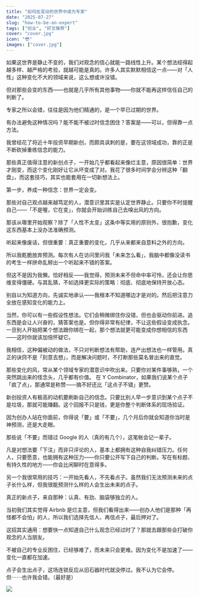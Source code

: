 ```yaml
---
title: "如何在变动的世界中成为专家"
date: "2025-07-27"
slug: "how-to-be-an-expert"
tags: ["创业", "好文推荐"]
cover: "cover.jpg"
icon: "😎"
images: ["cover.jpg"]
---
```

如果这世界是静止不变的，我们对观念的信心就能一路线性上升。某个想法经得起越多样、越严格的考验，就越可能是真的。许多人其实默默相信这一点——对「人性」这种变化不大的领域来说，这么想或许没错。



但对那些会变的东西——也就是几乎所有其他事物——你就不能再这样信任自己的判断了。



专家之所以会错，往往是因为他们精通的，是一个早已过期的世界。



有办法避免这种情况吗？能不能不被过时信念困住？答案是——可以，但得靠一点方法。



我曾经花了将近十年投资早期新创，而颇具讽刺的是，要在这领域成功，靠的正是不断砍掉重练信念的能力。



那些真正值得注意的新创点子，一开始几乎都看起来像烂主意，原因很简单：世界才刚变，而这个变化刚好让它从坏变成了对。我花了很多时间学会分辨这种「翻盘」，而这套技巧，其实也能套用在一切新想法上。



第一步，养成一种信念：世界一定会变。



那些对自己观点越来越笃定的人，潜意识里其实是认定世界静止。只要你不时提醒自己——「不是喔，它在变」，你就会开始训练自己去嗅出风的方向。



那该从哪里开始观察？除了「人性不太变」这条中等实用的原则外，很抱歉，变化这东西基本上没办法准确预测。



听起来像废话，但很重要：真正重要的变化，几乎从来都来自意料之外的方向。



所以我乾脆放弃预测。每次有人在访问里问我「未来怎么看」，我脑中都像没读书的考生一样拼命乱掰出一个听起来不错的答案。



但这不是因为我懒。恰好相反——我觉得，预测未来不但命中率可怜，还会让你思维变得僵硬。与其乱猜，不如选择更实际的策略：彻底、彻底地保持开放心态。



别自以为知道方向，先诚实地承认——我根本不知道哪边才是对的。然后把注意力全放在感知变化的能力上。



当然，你可以有一些假设性想法。它们会稍微绑住你没错，但也会驱动你前进。追东西是会让人兴奋的，猜答案也是。但你得非常有纪律，不让这些假设变成执念。
一旦别人开始把某个想法跟你绑在一起，那个想法就更可能变成你想相信的东西——这时你就该加倍怀疑它。



我相信，这种偏被动的做法，不只对判断想法有帮助，连产出想法也一样管用。真正的诀窍不是「刻意去想」，而是解决问题时，不打断那些莫名冒出来的直觉。



那些变化的风，常从某个领域专家的潜意识中吹出来。只要你对某件事够熟，一个突然跳出来的怪念头，几乎都有价值。
在 Y Combinator，如果我们说某个点子「疯了点」，那通常是称赞——搞不好还比「这点子不错」更赞。



新创投资人有极高的动机要刷新自己的信念。只要比别人早一步意识到某个点子不是垃圾，那就可能赚翻。这个回报不只是钱，更是你整个判断体系的现场验证。



因为创办人站在你面前，你得说「要」或「不要」，几个月后你就会知道你当时是神预测，还是大走眼。



那些说「不要」而错过 Google 的人（真的有几个），这笔帐会记一辈子。



凡是对想法要「下注」而非只评论的人，基本上都拥有这种自我纠错压力。任何人，只要愿意，也能拥有这种压力——你只要公开写下自己的判断。写在有标题、有持久性的地方——你会比闲聊时在意得多。



另一个我很常用的技巧：一开始先看人，不先看点子。虽然我们无法预测未来的点子长什么样，但我很能预测什么样的人会生出未来的点子。



真正的新点子，来自那种：认真、有劲、脑袋够独立的人。



当初我们其实觉得 Airbnb 是烂主意，但我们看得出来——创办人他们是那种「再怪都不会怕」的人，所以我们选择先信人、再信点子，最后押对了。



这招其实通用：想要快一点知道自己什么观念已经过时了？那就去跟那些会打破你观念的人当朋友。



不被自己的专业反困住，已经够难了，而未来只会更难。因为变化不是加速了——变化一直都在加速。



点子会生出点子，这场连锁反应从旧石器时代就没停过。我不认为它会停。
但⋯⋯也许我会错。（最好是）




![](https://prod-files-secure.s3.us-west-2.amazonaws.com/112d0858-5090-4d34-a606-b75eb8d65fd2/46476355-9cf3-4e99-9b7a-3531bc426380/1000202064.png?X-Amz-Algorithm=AWS4-HMAC-SHA256&X-Amz-Content-Sha256=UNSIGNED-PAYLOAD&X-Amz-Credential=ASIAZI2LB4662YTLYRAG%2F20250902%2Fus-west-2%2Fs3%2Faws4_request&X-Amz-Date=20250902T153414Z&X-Amz-Expires=3600&X-Amz-Security-Token=IQoJb3JpZ2luX2VjEMj%2F%2F%2F%2F%2F%2F%2F%2F%2F%2FwEaCXVzLXdlc3QtMiJHMEUCIQD8pt9j46oEN3LR5swda0g3SKIbJ5VIAejPGS9KCvwwawIgT6gfNNn4Bvb8J8%2BsT5XcI5lHCF6XtbIwtUR6BaU7I1Qq%2FwMIMRAAGgw2Mzc0MjMxODM4MDUiDMbLKlX0E34GgyEYlircA79Uv6YIpR1YqdNzppvwNhV9Sjzusi7nYv9%2B0n2WojA45SbSAu7P%2B3LInpljB%2BgCbWOQRT8XHdr7tH4SKlh1dFsHnJSKqaanbyNBkZPvWSRae5KblxTbraZVBu6gXTuWYdsTEoM56vKo7WtvVTdDBzfA%2Baay8ZrEkbOkRDqdyfq3798uprYzIRQakoUJW%2BUle8qFULbuHivIzD5hmC7yIEtQ1%2F3zIqxthmxaqpC8T38OJHOK1ys3w%2Bklwy0EyspReQ6eiK1pBayrteLLnZ3nBBBaPp5jBg4P%2BBBUIRyEit8NGtw84Z%2BwwgIaSv32sT6vmLF5iWAm%2FzsyzCpf4rLNC4VN2%2FzuYN0TEsd0RiThJmPnt%2FHYzBuD6iJyN2SYcLQrJOCYDOzxcwZXdbrmZiLZM7KzlBYog9siOLrcpXdptfMpHmHHHuVAEH9LqU1qdnV41HvpEzGoCB16R7onjMbgbRnkry%2FzOZ7IXSOfCa1KUT1eRvlpxl9hPygbTrnaQB0qDd42OjCmPmQ2u2E7w5U0nJN%2BDReYPDAzTQUOBA9CgvjS35w1Oh%2FhbGfx3i0OWRXLnqvLAuK6kxIGETrGNgs3v%2FnGHGkC3CtscDC1egdotvr0kCv0tZirxh%2FpaGsgMJia3MUGOqUBSBtK1BH0mXLbGd%2Be24U6DdYBCwUire0Uq%2F9vl2U%2FG5cjiJkKtNklG9dTCPDAqHtf09vfRtYtHqupc1hBjwWOwzkKDBo78dyQWi%2FyNRZfugY7X3YSBryrIiEkuIWtaAhJIsCiFrCXZBzXVCHfn%2BaPgy7cDTzwroFgTQ7oJN7PprHuK6UDj7tpJCum9K4J0VuscaUSsBtvThr8XWbaOthS%2Bb1eX5S3&X-Amz-Signature=642a7dbe6553cea2ec9ba30f8a71e6d3812d4d35970d7762e5a67fc3eda7588f&X-Amz-SignedHeaders=host&x-amz-checksum-mode=ENABLED&x-id=GetObject)

